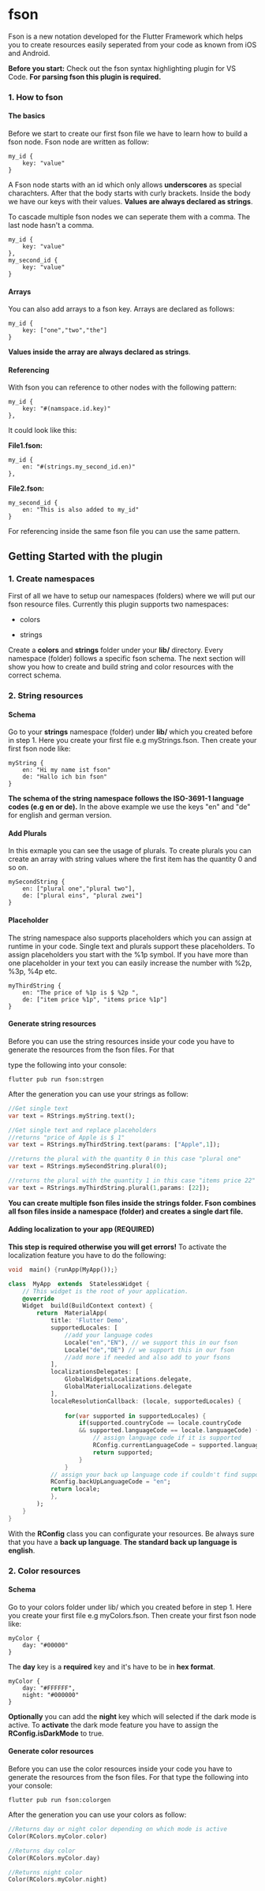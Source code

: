 # fson

Fson is a new notation developed for the Flutter Framework which helps you to create resources easily seperated from your code as known from iOS and Android. 

**Before you start:**
Check out the fson syntax highlighting plugin for VS Code. **For parsing fson this plugin is required.**
  
### 1. How to fson 

#### The basics

Before we start to create our first fson file we have to learn how to build a fson node. Fson node are written as follow:

```
my_id {
	key: "value"
}
```
A Fson node starts with an id which only allows **underscores** as special charachters. After that the body starts with curly brackets. Inside the body we have our keys with their values. **Values are always declared as strings**. 

To cascade multiple fson nodes we can seperate them with a comma. The last node hasn't a comma.
```
my_id {
	key: "value"
},
my_second_id {
	key: "value"
}
```
#### Arrays

You can also add arrays to a fson key. Arrays are declared as follows:

```
my_id {
	key: ["one","two","the"]
}
```

**Values inside the array are always declared as strings**. 


#### Referencing
With fson you can reference to other nodes with the following pattern:
```
my_id {
	key: "#(namspace.id.key)"
},
```
It could look like this:

**File1.fson:**
```
my_id {
	en: "#(strings.my_second_id.en)"
},
```
**File2.fson:**
```
my_second_id {
	en: "This is also added to my_id"
}
```

For referencing inside the same fson file you can use the same pattern.

## Getting Started with the plugin

### 1. Create namespaces
First of all we have to setup our namespaces (folders) where we will put our fson resource files. 
Currently this plugin supports two namespaces:
- colors

- strings

Create a **colors** and **strings** folder under your **lib/** directory.
Every namespace (folder) follows a specific fson schema. The next section will show you
how to create and build string and color resources with the correct schema.
  

### 2. String resources

#### Schema

Go to your **strings** namespace (folder) under **lib/** which you created before in step 1.
Here you create your first file e.g myStrings.fson. Then create your first fson node like:
```
myString {
	en: "Hi my name ist fson"
	de: "Hallo ich bin fson"
}

```
**The schema of the string namespace follows the ISO-3691-1 language codes  (e.g en or de).**
In the above example we use the keys "en" and "de" for english and german version.

#### Add Plurals
In this exmaple you can see the usage of plurals. To create plurals you can create an array with string values where the first item has the quantity 0 and so on.
```
mySecondString {
	en: ["plural one","plural two"],
	de: ["plural eins", "plural zwei"]
}
```
#### Placeholder
The string namespace also supports placeholders which you can assign at runtime in your code.
Single text and plurals support these placeholders. To assign placeholders you start with the %1p symbol.
If you have more than one placeholder in your text you can easily increase the number with %2p, %3p, %4p etc.
```
myThirdString {
	en: "The price of %1p is $ %2p ",
	de: ["item price %1p", "items price %1p"]
}
```

  

#### Generate string resources
Before you can use the string resources inside your code you have to generate the resources from the fson files. For that

type the following into your console:
```
flutter pub run fson:strgen
```

  

After the generation you can use your strings as follow:
```dart
//Get single text
var text = RStrings.myString.text();

//Get single text and replace placeholders
//returns "price of Apple is $ 1"
var text = RStrings.myThirdString.text(params: ["Apple",1]); 

//returns the plural with the quantity 0 in this case "plural one"
var text = RStrings.mySecondString.plural(0); 

//returns the plural with the quantity 1 in this case "items price 22"
var text = RStrings.myThirdString.plural(1,params: [22]); 
```
**You can create multiple fson files inside the strings folder. Fson combines all fson files inside a namespace (folder) and creates a single dart file.**

#### Adding localization to your app (REQUIRED)
**This step is required otherwise you will get errors!**
To activate the localization feature you have to do the following:
```dart
void  main() {runApp(MyApp());}

class  MyApp  extends  StatelessWidget {
	// This widget is the root of your application.
	@override
	Widget  build(BuildContext context) {
		return  MaterialApp(
			title: 'Flutter Demo',
			supportedLocales: [
				//add your language codes
				Locale("en","EN"), // we support this in our fson
				Locale("de","DE") // we support this in our fson
				//add more if needed and also add to your fsons
			],
			localizationsDelegates: [
				GlobalWidgetsLocalizations.delegate,
				GlobalMaterialLocalizations.delegate
			],
			localeResolutionCallback: (locale, supportedLocales) {
	
				for(var supported in supportedLocales) {
					if(supported.countryCode == locale.countryCode
					&& supported.languageCode == locale.languageCode) {
						// assign language code if it is supported
						RConfig.currentLanguageCode = supported.languageCode;
						return supported;
					}
				}
			// assign your back up language code if couldn't find supported language
			RConfig.backUpLanguageCode = "en";
			return locale;
			},
		);
	}
}
```
With the **RConfig** class you can configurate your resources. Be always sure that you have a **back up language**. **The standard back up language is english**.
  

### 2. Color resources

#### Schema

Go to your colors folder under lib/ which you created before in step 1.
Here you create your first file e.g myColors.fson. Then create your first fson node like:
```
myColor {
	day: "#00000"
}
```
The **day** key is a **required** key and it's have to be in **hex format**.

```
myColor {
	day: "#FFFFFF",
	night: "#000000"
}
```
**Optionally** you can add the **night** key which will selected if the dark mode is active.
To **activate** the dark mode feature you have to assign the **RConfig.isDarkMode** to true. 

#### Generate color resources
Before you can use the color resources inside your code you have to generate the resources from the fson files. For that type the following into your console:
```
flutter pub run fson:colorgen
```
After the generation you can use your colors as follow:
```dart
//Returns day or night color depending on which mode is active
Color(RColors.myColor.color)

//Returns day color
Color(RColors.myColor.day)

//Returns night color
Color(RColors.myColor.night)
```
